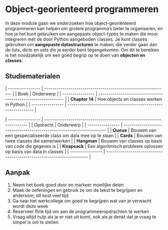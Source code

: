 # Object-georienteerd programmeren

In deze module gaan we onderzoeken hoe object-georiënteerd programmeren kan helpen om grotere programma’s beter te organiseren, en hoe je het kunt gebruiken om aangepasts object-types te maken die mooi integreren met de door Python aangeboden classes. Je kunt classes gebruiken om **aangepaste datastructuren** te maken, die verder gaan dan de lists, dicts en sets die je eerder bent tegengekomen. Om dit te bereiken is het noodzakelijk om een goed begrip op te doen van **objecten en classes**.

## Studiematerialen

| ---------------- | ------------------------------------------------------------- |
| Boek             | Onderwerp                                                     |
| ---------------- | ------------------------------------------------------------- |
| **Chapter 14**   | Hoe objects en classes werken in Python                       |
| ---------------- | ------------------------------------------------------------- |

| ---------------- | --------------------------------------------------------------------- |
| Opdracht         | Onderwerp                                                             |
| ---------------- | --------------------------------------------------------------------- |
| **Queue**        | Bouwen van een gespecialiseerde class om data mee op te slaan         |
| **Cards**        | Bouwen van twee classes die samenwerken                               |
| **Hangman**      | Bouwen van classes op basis van code die gegeven is                   |
| **Knapsack**     | Een algoritmisch probleem oplossen op basis van data in classes       |
| ---------------- | --------------------------------------------------------------------- |

## Aanpak

1. Neem het boek goed door en markeer moeilijke delen
2. Maak de oefeningen en gebruik ze om de tekst te begrijpen en andersom; dit kost veel tijd
3. Ga naar het werkcollege om goed te begrijpen wat van je verwacht wordt deze week
4. Reserveer flink tijd om aan de programmeeropdrachten te werken
5. Vraag altijd hulp als je er niet uit komt, ook als je denkt dat je vraag te simpel is om te stellen
